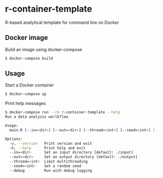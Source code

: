 r-container-template
====================

R-based analytical template for command line on Docker

Docker image
------------

Build an image using docker-compose

```sh
$ docker-compose build
```

Usage
-----

Start a Docker container

```sh
$ docker-compose up
```

Print help messages

```sh
$ docker-compose run --rm r-container-template --help
Run a data analysis worlkflow

Usage:
  main.R [--in=<dir>] [--out=<dir>] [--thread=<int>] [--seed=<int>] [--debug]

Options:
  -v, --version   Print version and exit
  -h, --help      Print help and exit
  --in=<dir>      Set an input directory [default: ./input]
  --out=<dir>     Set an output directory [default: ./output]
  --thread=<int>  Limit multithreading
  --seed=<int>    Set a random seed
  --debug         Run with debug logging
```
